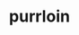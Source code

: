---
id: 509
title: purrloin
types: [dark]
image: https://raw.githubusercontent.com/PokeAPI/sprites/master/sprites/pokemon/509.png
---